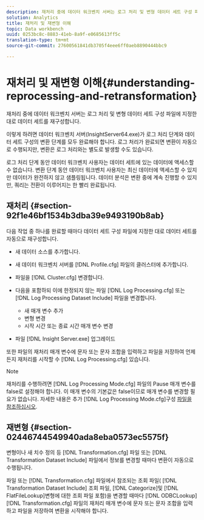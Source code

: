 ```yaml
---
description: 재처리 중에 데이터 워크벤치 서버는 로그 처리 및 변형 데이터 세트 구성 파일에 지정한 대로 데이터 세트를 재구성합니다.
solution: Analytics
title: 재처리 및 재변형 이해
topic: Data workbench
uuid: 0253bc8c-8883-41eb-8a9f-e0685613ff5c
translation-type: tm+mt
source-git-commit: 27600561841db3705f4eee6ff0aeb8890444bbc9

---
```



# 재처리 및 재변형 이해{#understanding-reprocessing-and-retransformation}

재처리 중에 데이터 워크벤치 서버는 로그 처리 및 변형 데이터 세트 구성 파일에 지정한 대로 데이터 세트를 재구성합니다.

이렇게 하려면 데이터 워크벤치 서버(InsightServer64.exe)가 로그 처리 단계와 데이터 세트 구성의 변환 단계를 모두 완료해야 합니다. 로그 처리가 완료되면 변환이 자동으로 수행되지만, 변환은 로그 처리와는 별도로 발생할 수도 있습니다.

로그 처리 단계 동안 데이터 워크벤치 사용자는 데이터 세트에 있는 데이터에 액세스할 수 없습니다. 변환 단계 동안 데이터 워크벤치 사용자는 최신 데이터에 액세스할 수 있지만 데이터가 완전하지 않고 샘플링됩니다. 데이터 분석은 변환 중에 계속 진행할 수 있지만, 쿼리는 전환이 이루어지는 한 빨리 완료됩니다.

## 재처리 {#section-92f1e46bf1534b3dba39e9493190b8ab}

다음 작업 중 하나를 완료할 때마다 데이터 세트 구성 파일에 지정한 대로 데이터 세트를 자동으로 재구성합니다.

* 새 데이터 소스를 추가합니다.
* 새 데이터 워크벤치 서버를 [!DNL Profile.cfg] 파일의 클러스터에 추가합니다.
* 파일을 [!DNL Cluster.cfg] 변경합니다.
* 다음을 포함하되 이에 한정되지 않는 파일 [!DNL Log Processing.cfg] 또는 [!DNL Log Processing Dataset Include] 파일을 변경합니다.

   * 새 매개 변수 추가
   * 변형 변경
   * 시작 시간 또는 종료 시간 매개 변수 변경

* 파일 [!DNL Insight Server.exe] 업그레이드

또한 파일의 재처리 매개 변수에 문자 또는 문자 조합을 입력하고 파일을 저장하여 언제든지 재처리를 시작할 수 [!DNL Log Processing.cfg] 있습니다.

>[!NOTE]
>
>재처리를 수행하려면 [!DNL Log Processing Mode.cfg] 파일의 Pause 매개 변수를 false로 설정해야 합니다. 이 매개 변수의 기본값은 false이므로 매개 변수를 변경할 필요가 없습니다. 자세한 내용은 추가 [!DNL Log Processing Mode.cfg]구성 [파일을 참조하십시오](/help/home/c-dataset-const-proc/c-add-config-files/c-add-config-files.md).

## 재변형 {#section-02446744549940ada8eba0573ec5575f}

변형이나 새 치수 정의 등 [!DNL Transformation.cfg] 파일 또는 [!DNL Transformation Dataset Include] 파일에서 정보를 변경할 때마다 변환이 자동으로 수행됩니다.

파일 또는 [!DNL Transformation.cfg] 파일에서 참조되는 조회 파일( [!DNL Transformation Dataset Include] 조회 파일, [!DNL Categorize]및 [!DNL FlatFileLookup]변형에 대한 조회 파일 포함)을 변경할 때마다 [!DNL ODBCLookup] [!DNL Transformation.cfg] 파일의 재처리 매개 변수에 문자 또는 문자 조합을 입력하고 파일을 저장하여 변환을 시작해야 합니다.
